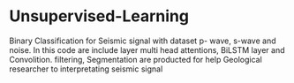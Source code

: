 # Unsupervised-Learning
Binary Classification for Seismic signal with dataset p- wave, s-wave and noise. In this code are include layer multi head attentions, BiLSTM layer and Convolition. filtering, Segmentation are producted for help Geological researcher to interpretating seismic signal 
